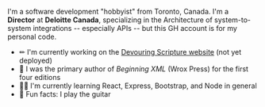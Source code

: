 I'm a software development "hobbyist" from Toronto, Canada. I'm a **Director** at **Deloitte Canada**, specializing in the Architecture of system-to-system integrations -- especially APIs -- but this GH account is for my personal code.

- ✏ I'm currently working on the [Devouring Scripture website](https://github.com/sernaferna/ds-wireframes) (not yet deployed)
- 📖 I was the primary author of *Beginning XML* (Wrox Press) for the first four editions
- 🧑‍🏫 I'm currently learning React, Express, Bootstrap, and Node in general
- 🎸 Fun facts: I play the guitar
